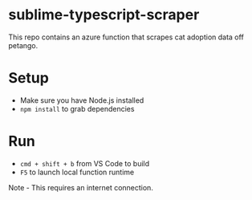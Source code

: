 # sublime-typescript-scraper
This repo contains an azure function that scrapes cat adoption data off petango.

# Setup
- Make sure you have Node.js installed
- `npm install` to grab dependencies

# Run
- `cmd + shift + b` from VS Code to build
- `F5` to launch local function runtime

Note - This requires an internet connection.
